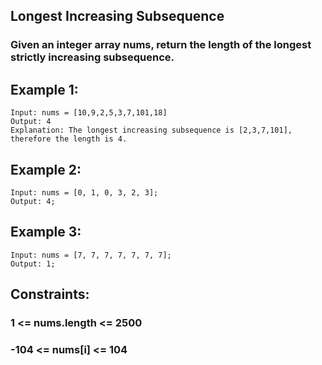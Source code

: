 ## Longest Increasing Subsequence

### Given an integer array nums, return the length of the longest strictly increasing subsequence.

## Example 1:

```node
Input: nums = [10,9,2,5,3,7,101,18]
Output: 4
Explanation: The longest increasing subsequence is [2,3,7,101], therefore the length is 4.
```

## Example 2:

```node
Input: nums = [0, 1, 0, 3, 2, 3];
Output: 4;
```

## Example 3:

```node
Input: nums = [7, 7, 7, 7, 7, 7, 7];
Output: 1;
```

## Constraints:

### 1 <= nums.length <= 2500

### -104 <= nums[i] <= 104
